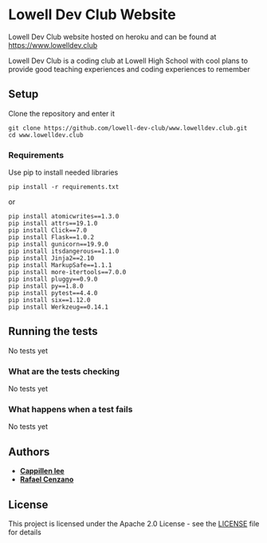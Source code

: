 # Lowell Dev Club Website

Lowell Dev Club website hosted on heroku and can be found at https://www.lowelldev.club

Lowell Dev Club is a coding club at Lowell High School with cool plans to provide good teaching experiences and coding experiences to remember

## Setup

Clone the repository and enter it

```
git clone https://github.com/lowell-dev-club/www.lowelldev.club.git
cd www.lowelldev.club
```

### Requirements

Use pip to install needed libraries

```
pip install -r requirements.txt
```

or

```
pip install atomicwrites==1.3.0
pip install attrs==19.1.0
pip install Click==7.0
pip install Flask==1.0.2
pip install gunicorn==19.9.0
pip install itsdangerous==1.1.0
pip install Jinja2==2.10
pip install MarkupSafe==1.1.1
pip install more-itertools==7.0.0
pip install pluggy==0.9.0
pip install py==1.8.0
pip install pytest==4.4.0
pip install six==1.12.0
pip install Werkzeug==0.14.1
```

## Running the tests

No tests yet

### What are the tests checking

No tests yet

### What happens when a test fails

No tests yet

## Authors

* [**Cappillen lee**](https://github.com/calee14)
* [**Rafael Cenzano**](https://github.com/RafaelCenzano)

## License

This project is licensed under the Apache 2.0 License - see the [LICENSE](LICENSE) file for details
